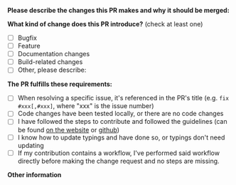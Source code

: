 <!-- (Update "[ ]" to "[x]" to check a box) -->

**Please describe the changes this PR makes and why it should be merged:**

**What kind of change does this PR introduce?** (check at least one)

- [ ] Bugfix
- [ ] Feature
- [ ] Documentation changes
- [ ] Build-related changes
- [ ] Other, please describe:

**The PR fulfills these requirements:**

- [ ] When resolving a specific issue, it's referenced in the PR's title (e.g. `fix #xxx[,#xxx]`, where "xxx" is the issue number)
- [ ] Code changes have been tested locally, or there are no code changes
- [ ] I have followed the steps to contribute and followed the guidelines (can be found [on the website](https://rocketleaguemapmaking.com/more/contribute.html#add-new-content) or [github](https://github.com/RocketLeagueMapmaking/RL-docs/blob/master/CONTRIBUTING.md))
- [ ] I know how to update typings and have done so, or typings don't need updating
- [ ] If my contribution contains a workflow, I've performed said workflow directly before making the change request and no steps are missing.

**Other information**
